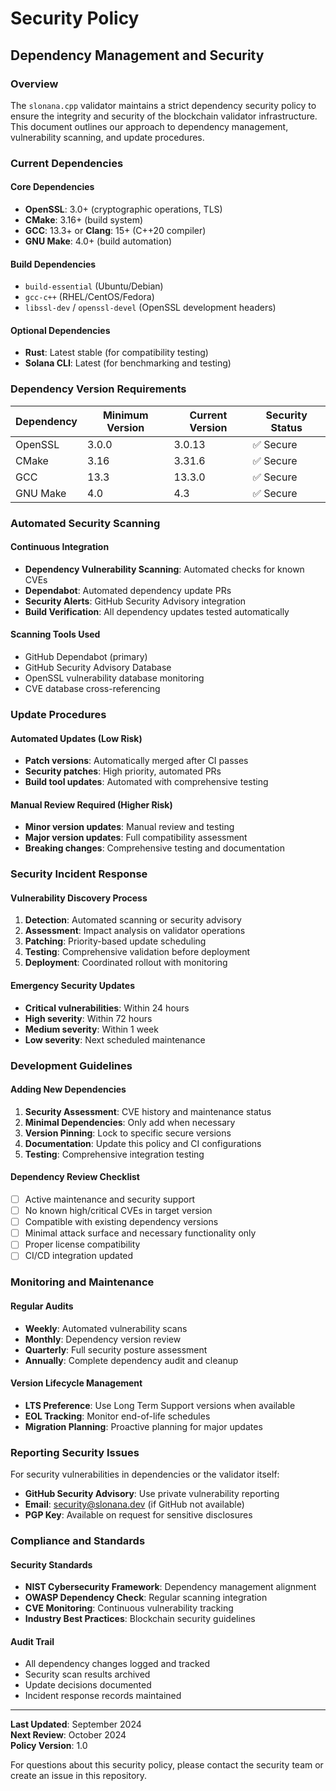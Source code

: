 # Security Policy

## Dependency Management and Security

### Overview

The `slonana.cpp` validator maintains a strict dependency security policy to ensure the integrity and security of the blockchain validator infrastructure. This document outlines our approach to dependency management, vulnerability scanning, and update procedures.

### Current Dependencies

#### Core Dependencies
- **OpenSSL**: 3.0+ (cryptographic operations, TLS)
- **CMake**: 3.16+ (build system)
- **GCC**: 13.3+ or **Clang**: 15+ (C++20 compiler)
- **GNU Make**: 4.0+ (build automation)

#### Build Dependencies
- `build-essential` (Ubuntu/Debian)
- `gcc-c++` (RHEL/CentOS/Fedora)
- `libssl-dev` / `openssl-devel` (OpenSSL development headers)

#### Optional Dependencies
- **Rust**: Latest stable (for compatibility testing)
- **Solana CLI**: Latest (for benchmarking and testing)

### Dependency Version Requirements

| Dependency | Minimum Version | Current Version | Security Status |
|------------|----------------|-----------------|----------------|
| OpenSSL | 3.0.0 | 3.0.13 | ✅ Secure |
| CMake | 3.16 | 3.31.6 | ✅ Secure |
| GCC | 13.3 | 13.3.0 | ✅ Secure |
| GNU Make | 4.0 | 4.3 | ✅ Secure |

### Automated Security Scanning

#### Continuous Integration
- **Dependency Vulnerability Scanning**: Automated checks for known CVEs
- **Dependabot**: Automated dependency update PRs
- **Security Alerts**: GitHub Security Advisory integration
- **Build Verification**: All dependency updates tested automatically

#### Scanning Tools Used
- GitHub Dependabot (primary)
- GitHub Security Advisory Database
- OpenSSL vulnerability database monitoring
- CVE database cross-referencing

### Update Procedures

#### Automated Updates (Low Risk)
- **Patch versions**: Automatically merged after CI passes
- **Security patches**: High priority, automated PRs
- **Build tool updates**: Automated with comprehensive testing

#### Manual Review Required (Higher Risk)
- **Minor version updates**: Manual review and testing
- **Major version updates**: Full compatibility assessment
- **Breaking changes**: Comprehensive testing and documentation

### Security Incident Response

#### Vulnerability Discovery Process
1. **Detection**: Automated scanning or security advisory
2. **Assessment**: Impact analysis on validator operations
3. **Patching**: Priority-based update scheduling
4. **Testing**: Comprehensive validation before deployment
5. **Deployment**: Coordinated rollout with monitoring

#### Emergency Security Updates
- **Critical vulnerabilities**: Within 24 hours
- **High severity**: Within 72 hours  
- **Medium severity**: Within 1 week
- **Low severity**: Next scheduled maintenance

### Development Guidelines

#### Adding New Dependencies
1. **Security Assessment**: CVE history and maintenance status
2. **Minimal Dependencies**: Only add when necessary
3. **Version Pinning**: Lock to specific secure versions
4. **Documentation**: Update this policy and CI configurations
5. **Testing**: Comprehensive integration testing

#### Dependency Review Checklist
- [ ] Active maintenance and security support
- [ ] No known high/critical CVEs in target version
- [ ] Compatible with existing dependency versions
- [ ] Minimal attack surface and necessary functionality only
- [ ] Proper license compatibility
- [ ] CI/CD integration updated

### Monitoring and Maintenance

#### Regular Audits
- **Weekly**: Automated vulnerability scans
- **Monthly**: Dependency version review
- **Quarterly**: Full security posture assessment
- **Annually**: Complete dependency audit and cleanup

#### Version Lifecycle Management
- **LTS Preference**: Use Long Term Support versions when available
- **EOL Tracking**: Monitor end-of-life schedules
- **Migration Planning**: Proactive planning for major updates

### Reporting Security Issues

For security vulnerabilities in dependencies or the validator itself:

- **GitHub Security Advisory**: Use private vulnerability reporting
- **Email**: security@slonana.dev (if GitHub not available)  
- **PGP Key**: Available on request for sensitive disclosures

### Compliance and Standards

#### Security Standards
- **NIST Cybersecurity Framework**: Dependency management alignment
- **OWASP Dependency Check**: Regular scanning integration
- **CVE Monitoring**: Continuous vulnerability tracking
- **Industry Best Practices**: Blockchain security guidelines

#### Audit Trail
- All dependency changes logged and tracked
- Security scan results archived
- Update decisions documented
- Incident response records maintained

---

**Last Updated**: September 2024  
**Next Review**: October 2024  
**Policy Version**: 1.0

For questions about this security policy, please contact the security team or create an issue in this repository.